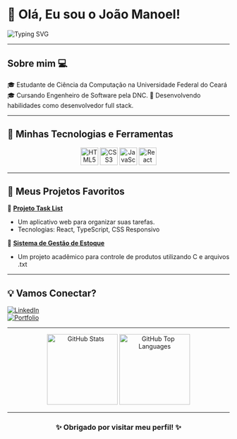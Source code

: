 # 👋 Olá, Eu sou o João Manoel! 

![Typing SVG](https://readme-typing-svg.demolab.com?font=Fira+Code&weight=500&size=25&pause=1000&color=1ED760&background=000000&width=435&lines=Desenvolvedor+Front-End;Programador+júnior;Melhor+a+cada+dia)

---

## Sobre mim 💻  
🎓 Estudante de Ciência da Computação na Universidade Federal do Ceará  
🎓 Cursando Engenheiro de Software pela DNC.
🚀 Desenvolvendo habilidades como desenvolvedor full stack.

---

## 🚀 Minhas Tecnologias e Ferramentas  
<div align="center">
  <img src="https://cdn.jsdelivr.net/gh/devicons/devicon/icons/html5/html5-original.svg" height="40" alt="HTML5" />
  <img src="https://cdn.jsdelivr.net/gh/devicons/devicon/icons/css3/css3-original.svg" height="40" alt="CSS3" />
  <img src="https://cdn.jsdelivr.net/gh/devicons/devicon/icons/javascript/javascript-original.svg" height="40" alt="JavaScript" />
  <img src="https://cdn.jsdelivr.net/gh/devicons/devicon/icons/react/react-original.svg" height="40" alt="React" />
</div>

---

## 🌟 Meus Projetos Favoritos  
📌 **[Projeto Task List](https://jmkoygg.github.io/Task-list/)**  
- Um aplicativo web para organizar suas tarefas.  
- Tecnologias: React, TypeScript, CSS Responsivo  

📌 **[Sistema de Gestão de Estoque](https://github.com/Jmkoygg/Trabalho-FUP-2024.1)**  
- Um projeto acadêmico para controle de produtos utilizando C e arquivos .txt  

---

## 💡 Vamos Conectar?  

[![LinkedIn](https://img.shields.io/badge/LinkedIn-000?style=for-the-badge&logo=linkedin&logoColor=white)](https://www.linkedin.com/in/joãosoaresdev/)  
[![Portfolio](https://img.shields.io/badge/Portfolio-000?style=for-the-badge&logo=react&logoColor=white)](https://potifolio-mocha.vercel.app)


---

<div align="center">
  <img src="https://github-readme-stats.vercel.app/api?username=jmkoygg&show_icons=true&theme=radical" height="160" alt="GitHub Stats" />
  <img src="https://github-readme-stats.vercel.app/api/top-langs/?username=jmkoygg&layout=compact&theme=radical" height="160" alt="GitHub Top Languages" />
</div>

---

<div align="center">
  <h3>✨ Obrigado por visitar meu perfil! ✨</h3>
</div>
